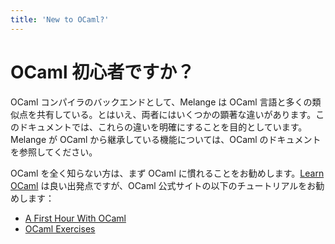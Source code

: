 ```yaml
---
title: 'New to OCaml?'
---
```


# OCaml 初心者ですか？

OCaml コンパイラのバックエンドとして、Melange は OCaml 言語と多くの類似点を共有している。とはいえ、両者にはいくつかの顕著な違いがあります。このドキュメントでは、これらの違いを明確にすることを目的としています。Melange が OCaml から継承している機能については、OCaml のドキュメントを参照してください。

OCaml を全く知らない方は、まず OCaml に慣れることをお勧めします。[Learn OCaml](https://ocaml.org/docs) は良い出発点ですが、OCaml 公式サイトの以下のチュートリアルをお勧めします：

- [A First Hour With OCaml](https://ocaml.org/docs/first-hour)
- [OCaml Exercises](https://ocaml.org/exercises)
